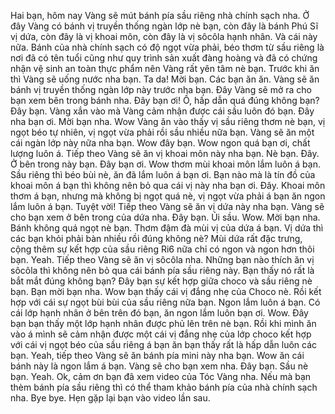 Hai bạn, hôm nay Vàng sẽ mút bánh pía sầu riêng nhà chính sạch nha. Ở đây Vàng có bánh vị truyền thống ngàn lớp nè bạn, còn đây là bánh Phú Sĩ vị dứa, còn đây là vị khoai môn, còn đây là vị sôcôla hạnh nhân. Và cái này nữa. Bánh của nhà chính sạch có độ ngọt vừa phải, béo thơm từ sầu riêng là nơi đã có tên tuổi cũng như quy trình sản xuất đàng hoàng và đã có chứng nhận vệ sinh an toàn thực phẩm nên Vàng rất yên tâm nè bạn. Trước khi ăn thì Vàng sẽ uống nước nha bạn. Ta da! Mời bạn. Các bạn ăn ăn. Vàng sẽ ăn bánh vị truyền thống ngàn lớp này trước nha bạn. Đây Vàng sẽ mở ra cho bạn xem bên trong bánh nha. Đây bạn ơi! Ồ, hấp dẫn quá đúng không bạn? Đây bạn. Vàng xắn vào mà Vàng cảm nhận được cái sầu luôn đó bạn. Đây nha bạn ơi. Mời bạn nha. Wow Vàng ăn vào thấy vị sầu riêng thơm nè bạn, vị ngọt béo tự nhiên, vị ngọt vừa phải rồi sầu nhiều nữa bạn. Vàng sẽ ăn một cái ngàn lớp này nữa nha bạn. Wow đây bạn. Wow ngon quá bạn ơi, chất lượng luôn á. Tiếp theo Vàng sẽ ăn vị khoai môn này nha bạn. Nè bạn. Đây. Ở bên trong này bạn. Đây bạn ơi. Wow thơm mùi khoai môn lắm luôn á bạn. Sầu riêng thì béo bùi nè, ăn đã lắm luôn á bạn ơi. Bạn nào mà là tín đồ của khoai môn á bạn thì không nên bỏ qua cái vị này nha bạn ơi. Đây. Khoai môn thơm á bạn, nhưng mà không bị ngọt quá nè, vị ngọt vừa phải á bạn ăn ngon lắm luôn á bạn. Tuyệt vời! Tiếp theo Vàng sẽ ăn vị dứa này nha bạn. Vàng sẽ cho bạn xem ở bên trong của dứa nha. Đây bạn. Úi sầu. Wow. Mời bạn nha. Bánh không quá ngọt nè bạn. Thơm đậm đà mùi vị của dứa á bạn. Vị dứa thì các bạn khỏi phải bàn nhiều rồi đúng không nè? Mùi dứa rất đặc trưng, cộng thêm sự kết hợp của sầu riêng Ri6 nữa chỉ có ngon và ngon hơn thôi bạn. Yeah. Tiếp theo Vàng sẽ ăn vị sôcôla nha. Những bạn nào thích ăn vị sôcôla thì không nên bỏ qua cái bánh pía sầu riêng này. Bạn thấy nó rất là bắt mắt đúng không bạn? Đây bạn sự kết hợp giữa choco và sầu riêng nè bạn. Bạn mời bạn nha. Wow bạn thấy cái vị đắng nhẹ của Choco nè. Rồi kết hợp với cái sự ngọt bùi bùi của sầu riêng nữa bạn. Ngon lắm luôn á bạn. Có cái lớp hạnh nhân ở bên trên đó bạn, ăn ngon lắm luôn bạn ơi. Wow. Đây bạn bạn thấy một lớp hạnh nhân được phủ lên trên nè bạn. Rồi khi mình ăn vào á mình sẽ cảm nhận được một cái vị đắng nhẹ của lớp choco kết hợp với cái vị ngọt béo của sầu riêng á bạn ăn bạn thấy rất là hấp dẫn luôn các bạn. Yeah, tiếp theo Vàng sẽ ăn bánh pía mini này nha bạn. Wow ăn cái bánh này là ngon lắm á bạn. Vàng sẽ cho bạn xem nha. Đây bạn. Sầu nè bạn. Yeah. Ok, cảm ơn bạn đã xem video của Tóc Vàng nha. Nếu mà bạn thèm bánh pía sầu riêng thì có thể tham khảo bánh pía của nhà chính sạch nha. Bye bye. Hẹn gặp lại bạn vào video lần sau.